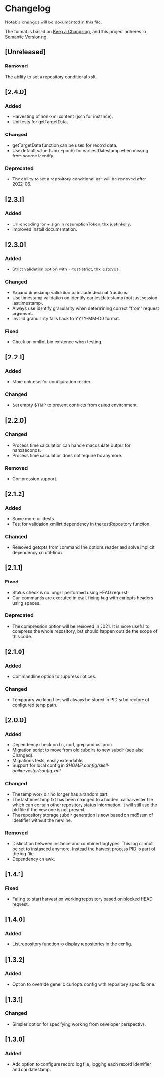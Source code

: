 # Changelog
Notable changes will be documented in this file.

The format is based on [Keep a Changelog](https://keepachangelog.com/en/1.0.0/),
and this project adheres to [Semantic Versioning](https://semver.org/spec/v2.0.0.html).

## [Unreleased]
### Removed
The ability to set a repository conditional xslt.

## [2.4.0]
### Added 
- Harvesting of non-xml content (json for instance).
- Unittests for getTargetData.

### Changed
- getTargetData function can be used for record data.
- Use default value (Unix Epoch) for earliestDatestamp when missing from source Identify.

### Deprecated
- The ability to set a repository conditional xslt will be removed after 2022-06.

## [2.3.1]
### Added
- Url-encoding for + sign in resumptionToken, thx [justinkelly](https://github.com/justinkelly).
- Improved install documentation.

## [2.3.0]
### Added
- Strict validation option with --test-strict, thx [jesteves](https://github.com/jesteves).

### Changed
- Expand timestamp validation to include decimal fractions.
- Use timestamp validation on identify earliestdatestamp (not just session lasttimestamp).
- Always use identify granularity when determining correct "from" request argument.
- Invalid granularity falls back to YYYY-MM-DD format.

### Fixed
- Check on xmllint bin existence when testing.

## [2.2.1]
### Added
- More unittests for configuration reader.

### Changed
- Set empty $TMP to prevent conflicts from called environment.

## [2.2.0]
### Changed
- Process time calculation can handle macos date output for nanoseconds.
- Process time calculation does not require bc anymore.

### Removed
- Compression support.

## [2.1.2]
### Added
- Some more unittests.
- Test for validation xmllint dependency in the testRepository function.

### Changed
- Removed getopts from command line options reader and solve implicit dependency on util-linux.

## [2.1.1]
### Fixed
- Status check is no longer performed using HEAD request.
- Curl commands are executed in eval, fixing bug with curlopts headers using spaces.

### Deprecated
- The compression option will be removed in 2021. It is more useful to compress the whole repository, but should happen outside the scope of this code.

## [2.1.0]
### Added
- Commandline option to suppress notices.

### Changed
- Temporary working files will always be stored in PID subdirectory of configured temp path.

## [2.0.0]
### Added
- Dependency check on bc, curl, grep and xsltproc
- Migration script to move from old subdirs to new subdir (see also Changed).
- Migrations tests, easily extendable.
- Support for local config in *$HOME/.config/shell-oaiharvester/config.xml*.

### Changed
- The temp work dir no longer has a random part.
- The lasttimestamp.txt has been changed to a hidden .oaiharvester file which can contain other repository status information. It will still use the old file if the new one is not present.
- The repository storage subdir generation is now based on md5sum of identifier without the newline.

### Removed
- Distinction between instance and combined logtypes. This log cannot be set to instanced anymore. Instead the harvest process PID is part of the log file.
- Dependency on awk.

## [1.4.1]
### Fixed
- Failing to start harvest on working repository based on blocked HEAD request.

## [1.4.0]
### Added
- List repository function to display repositories in the config.

## [1.3.2]
### Added
- Option to override generic curlopts config with repository specific one.

## [1.3.1]
### Changed
- Simpler option for specifying working from developer perspective.

## [1.3.0]
### Added
- Add option to configure record log file, logging each record identifier and oai datestamp.
